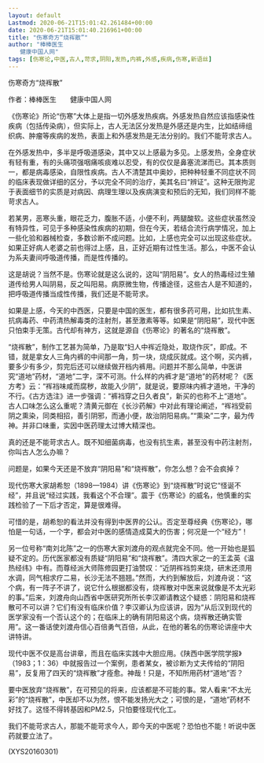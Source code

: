 ```yaml
---
layout: default
Lastmod: 2020-06-21T15:01:42.261484+00:00
date: 2020-06-21T15:01:40.216961+00:00
title: "伤寒奇方“烧裈散”"
author: "棒棒医生
　　健康中国人网"
tags: [伤寒论,中医,古人,苛求,阴阳,发热,内裤,外感,疾病,伤寒,新语丝]
---
```


伤寒奇方“烧裈散”

作者：棒棒医生　　健康中国人网

《伤寒论》所论“伤寒”大体上是指一切外感发热疾病。外感发热自然应该指感染性疾病（包括传染病），但实际上，古人无法区分发热是外感还是内生，比如结缔组织病、肿瘤等疾病的发热，表面上和外感发热是无法分别的。我们不能苛求古人。

在外感发热中，多半是呼吸道感染，其中又以上感最为多见。上感发热，全身症状有轻有重，有的头痛项强咽痛咳痰难以忍受，有的仅仅是鼻塞流涕而已。其本质则一，都是病毒感染，自限性疾病。古人不清楚其中奥妙，把种种轻重不同症状不同的临床表现做详细的区分，予以完全不同的治疗，美其名曰“辨证”。这种无限拘泥于表面细节的实质是对病因、病理生理以及疾病演变和预后的无知，我们同样不能苛求古人。

若某男，恶寒头重，眼花乏力，腹胀不适，小便不利，两腿酸软。这些症状虽然没有特异性，可见于多种感染性疾病的初期，但在今天，若结合流行病学情况，加上一些化验和器械检查，多数诊断不成问题。比如，上感也完全可以出现这些症状。如果正好病人老婆之前也得过上感，且，正好近期有过性生活。那么，中医不会认为系夫妻间呼吸道传播，而是性传播的。

这是胡说？当然不是。伤寒论就是这么说的，这叫“阴阳易”。女人的热毒经过生殖道传给男人叫阴易，反之叫阳易。病原微生物，传播途径，这些古人是不知道的，把呼吸道传播当成性传播，我们还是不能苛求。

如果是上感，今天的中西医，只要是中国的医生，都有很多药可用，比如抗生素、抗病毒药、中药清热解毒类的注射剂，甚至激素等等。如果是“阴阳易”，现代中医只怕束手无策。古代却有神方，这就是源自《伤寒论》的著名的“烧裈散”。

“烧裈散”，制作工艺甚为简单，乃是取“妇人中裈近隐处，取烧作灰”，即成。不错，就是拿女人三角内裤的中间那一角，剪一块，烧成灰就成。这个啊，买内裤，要多少有多少，剪完后还可以继续做开档内裤用。问题并不那么简单，中医讲究“道地”药材，“道地”二字，深不可测。什么样的内裤才是“道地”的药材呢？《医方考》云：“裈裆味咸而腐秽，故能入少阴”，就是说，要原味内裤才道地，干净的不行。《古方选注》进一步强调：“裤裆穿之日久者良”，新买的也称不上“道地”。古人口味怎么这么重呢？清黄元御在《长沙药解》中对此有理论阐述，“裈裆受前阴之熏染，同类相招，善引阴邪，而通小便，故治阴阳易病。”“熏染”二字，最为传神。并非口味重，实因中医药理太过博大精深也。

真的还是不能苛求古人。既不知细菌病毒，也没有抗生素，甚至没有中药注射剂，你叫古人怎么办嘛？

问题是，如果今天还是不放弃“阴阳易”和“烧裈散”，你怎么想？会不会疯掉？

现代伤寒大家胡希恕（1898—1984）讲《伤寒论》到“烧裈散”时说它“怪诞不经”，并且说“经过实践，我看这个不合理”。震于《伤寒论》的威名，他慎重的实践检验了一下后才否定，算是很难得。

可惜的是，胡希恕的看法并没有得到中医界的公认。否定至尊经典《伤寒论》，哪怕是一句话，一个字，都会对中医的感情造成莫大的伤害；何况是一个“经方”！

另一位号称“南刘北陈”之一的伤寒大家刘渡舟的观点就完全不同。他一开始也是狐疑不定的。历代医家都没有质疑“阴阳易”和“烧裈散”。清四大家之一的王孟英《温热经纬》中有。而尊经派大师陈修园更打油赞叹：“近阴裈裆剪来烧，研末还须用水调，同气相求疗二易，长沙无法不翘翘。”然而，大约到解放后，刘渡舟说：“这个病，有一阵子不讲了，说它什么根据都没有，烧裈散对中医来说就像是不太光彩的事。”后来，刘渡舟向山西省中医研究所所长李汉卿请教这个疑惑：阴阳易和烧裈散可不可以讲？它们有没有临床价值？李汉卿认为应该讲，因为“从后汉到现代的医学家没有一个否认这个的；在临床上的确有阴阳易这个病，烧裈散还确实管用”。这一番话使刘渡舟信心百倍勇气百倍，从此，在他的著名的伤寒论讲座中大讲特讲。

现代中医不仅是高台讲章，而且在临床实践中大胆应用。《陕西中医学院学报》（1983；1：36）中就报告过一个案例，患者某女，被诊断为丈夫传给的“阴阳易”，反复用了四天的“烧裈散”才痊愈。神哉！只是，不知所用药材“道地”否？

要中医放弃“烧裈散”，在可预见的将来，应该都是不可能的事。常人看来“不太光彩”的“烧裈散”，中医却不以为然，恨不能发扬光大之；可恨的是，“道地”药材不好找了。这怪不得转基因和PM2.5，只怕要怪现代化工。

我们不能苛求古人，那能不能苛求今人，即今天的中医呢？恐怕也不能！听说中医药就要立法了。

(XYS20160301)

